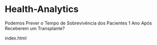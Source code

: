 # Health-Analytics
Podemos Prever o Tempo de Sobrevivência dos Pacientes 1 Ano Após Receberem um Transplante?

index.html
